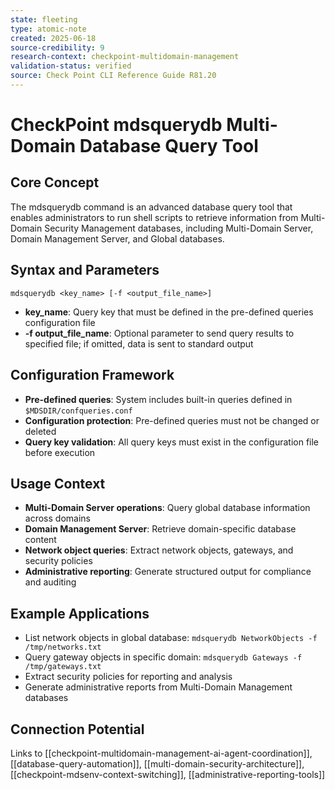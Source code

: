 ```yaml
---
state: fleeting
type: atomic-note
created: 2025-06-18
source-credibility: 9
research-context: checkpoint-multidomain-management
validation-status: verified
source: Check Point CLI Reference Guide R81.20
---
```


# CheckPoint mdsquerydb Multi-Domain Database Query Tool

## Core Concept
The mdsquerydb command is an advanced database query tool that enables administrators to run shell scripts to retrieve information from Multi-Domain Security Management databases, including Multi-Domain Server, Domain Management Server, and Global databases.

## Syntax and Parameters
```
mdsquerydb <key_name> [-f <output_file_name>]
```

- **key_name**: Query key that must be defined in the pre-defined queries configuration file
- **-f output_file_name**: Optional parameter to send query results to specified file; if omitted, data is sent to standard output

## Configuration Framework
- **Pre-defined queries**: System includes built-in queries defined in `$MDSDIR/confqueries.conf`
- **Configuration protection**: Pre-defined queries must not be changed or deleted
- **Query key validation**: All query keys must exist in the configuration file before execution

## Usage Context
- **Multi-Domain Server operations**: Query global database information across domains
- **Domain Management Server**: Retrieve domain-specific database content
- **Network object queries**: Extract network objects, gateways, and security policies
- **Administrative reporting**: Generate structured output for compliance and auditing

## Example Applications
- List network objects in global database: `mdsquerydb NetworkObjects -f /tmp/networks.txt`
- Query gateway objects in specific domain: `mdsquerydb Gateways -f /tmp/gateways.txt`
- Extract security policies for reporting and analysis
- Generate administrative reports from Multi-Domain Management databases

## Connection Potential
Links to [[checkpoint-multidomain-management-ai-agent-coordination]], [[database-query-automation]], [[multi-domain-security-architecture]], [[checkpoint-mdsenv-context-switching]], [[administrative-reporting-tools]]